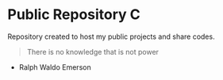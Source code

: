 # Public Repository C
Repository created to host my public projects and share codes.

>There is no knowledge that is not power
- Ralph Waldo Emerson
